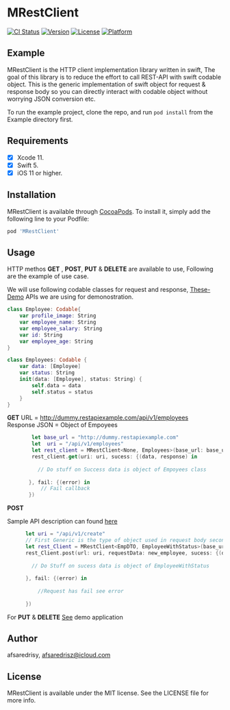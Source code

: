# MRestClient

[![CI Status](https://img.shields.io/badge/Pod-1.7.5-yellowgreen)](https://travis-ci.org/afsaredrisy/MRestClient)
[![Version](https://img.shields.io/badge/Version-0.1.0-lightgrey)](https://cocoapods.org/pods/MRestClient)
[![License](https://img.shields.io/badge/License-MIT-blue)](https://cocoapods.org/pods/MRestClient)
[![Platform](https://img.shields.io/badge/Platform-Swift%205.0-green)](https://cocoapods.org/pods/MRestClient)

## Example

MRestClient is the HTTP client implementation library written in swift, The goal of this library is to reduce the effort to call REST-API with swift codable object. This is the generic implementation of swift object for request & response body so you can directly interact with codable object without worrying JSON conversion etc. 


To run the example project, clone the repo, and run `pod install` from the Example directory first.

## Requirements
- [x] Xcode 11.
- [x] Swift 5.
- [x] iOS 11 or higher.

## Installation

MRestClient is available through [CocoaPods](https://cocoapods.org). To install
it, simply add the following line to your Podfile:

```ruby
pod 'MRestClient'
```

## Usage

HTTP methos **GET** , **POST**, **PUT**  & **DELETE** are available to use, Following are the example of use case.

We will use following codable classes for request and response, 
[These-Demo](http://dummy.restapiexample.com) APIs we are using for demonostration. 

```swift 
class Employee: Codable{
    var profile_image: String
    var employee_name: String
    var employee_salary: String
    var id: String
    var employee_age: String
}

class Employees: Codable {
    var data: [Employee]
    var status: String
    init(data: [Employee], status: String) {
        self.data = data
        self.status = status
    }
}

```
**GET**
URL = http://dummy.restapiexample.com/api/v1/employees <br/>
Response JSON = Object of Empoyees

```swift
        let base_url = "http://dummy.restapiexample.com"
        let  uri = "/api/v1/employees"
        let rest_client = MRestClient<None, Employees>(base_url: base_url)
        rest_client.get(uri: uri, sucess: {(data, response) in
          
          // Do stuff on Success data is object of Empoyees class
           
       }, fail: {(error) in
           // Fail callback
       })

```
**POST**

Sample API description can found [here](http://dummy.restapiexample.com/create)

```swift
      let uri = "/api/v1/create"
      // First Generic is the type of object used in request body second used for Response body
      let rest_Client = MRestClient<EmpDTO, EmployeeWithStatus>(base_url: base_url)
      rest_Client.post(url: uri, requestData: new_employee, sucess: {(data, response)in
        
        // Do Stuff on sucess data is object of EmployeeWithStatus
        
      }, fail: {(error) in
          
          //Request has fail see error
          
      })

```
For **PUT** & **DELETE** [See](https://github.com/afsaredrisy/MRestClient/tree/master/Example) demo application 


## Author

afsaredrisy, afsaredrisz@icloud.com

## License

MRestClient is available under the MIT license. See the LICENSE file for more info.
